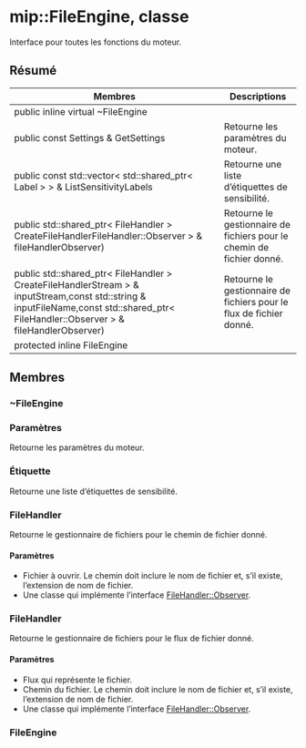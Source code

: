 # <a name="class-mipfileengine"></a>mip::FileEngine, classe 
Interface pour toutes les fonctions du moteur.
## <a name="summary"></a>Résumé
 Membres                        | Descriptions                                
--------------------------------|---------------------------------------------
public inline virtual  ~FileEngine | 
public const Settings & GetSettings | Retourne les paramètres du moteur.
public const std::vector< std::shared_ptr< Label > > & ListSensitivityLabels | Retourne une liste d’étiquettes de sensibilité.
public std::shared_ptr< FileHandler > CreateFileHandlerFileHandler::Observer > & fileHandlerObserver) | Retourne le gestionnaire de fichiers pour le chemin de fichier donné.
public std::shared_ptr< FileHandler > CreateFileHandlerStream > & inputStream,const std::string & inputFileName,const std::shared_ptr< FileHandler::Observer > & fileHandlerObserver) | Retourne le gestionnaire de fichiers pour le flux de fichier donné.
protected inline  FileEngine | 
## <a name="members"></a>Membres
### <a name="fileengine"></a>~FileEngine
### <a name="settings"></a>Paramètres
Retourne les paramètres du moteur.
### <a name="label"></a>Étiquette
Retourne une liste d’étiquettes de sensibilité.
### <a name="filehandler"></a>FileHandler
Retourne le gestionnaire de fichiers pour le chemin de fichier donné.
#### <a name="parameters"></a>Paramètres
* Fichier à ouvrir. Le chemin doit inclure le nom de fichier et, s’il existe, l’extension de nom de fichier. 
* Une classe qui implémente l’interface [FileHandler::Observer](#classmip_1_1_file_handler_1_1_observer).
### <a name="filehandler"></a>FileHandler
Retourne le gestionnaire de fichiers pour le flux de fichier donné.
#### <a name="parameters"></a>Paramètres
* Flux qui représente le fichier. 
* Chemin du fichier. Le chemin doit inclure le nom de fichier et, s’il existe, l’extension de nom de fichier. 
* Une classe qui implémente l’interface [FileHandler::Observer](#classmip_1_1_file_handler_1_1_observer).
### <a name="fileengine"></a>FileEngine